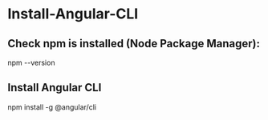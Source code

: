 # Install-Angular-CLI

## Check npm is installed (Node Package Manager): 
npm --version

## Install Angular CLI 
npm install -g @angular/cli
